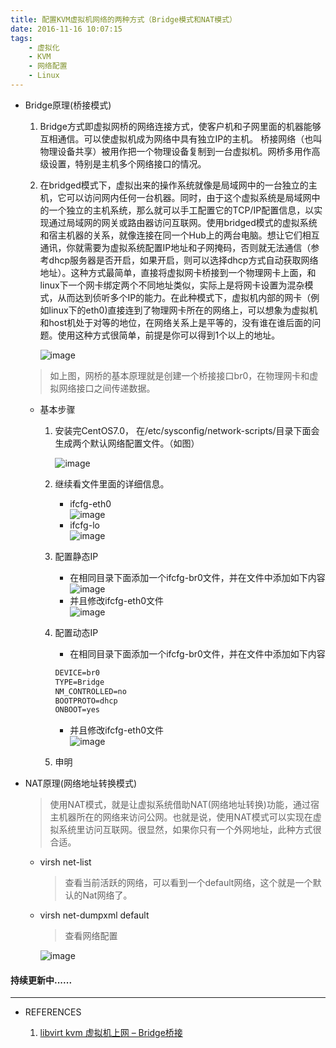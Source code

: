 ```yaml
---
title: 配置KVM虚拟机网络的两种方式（Bridge模式和NAT模式）
date: 2016-11-16 10:07:15
tags:
    - 虚拟化
    - KVM
    - 网络配置
    - Linux
---
```


* Bridge原理(桥接模式)
    1. Bridge方式即虚拟网桥的网络连接方式，使客户机和子网里面的机器能够互相通信。可以使虚拟机成为网络中具有独立IP的主机。
    桥接网络（也叫物理设备共享）被用作把一个物理设备复制到一台虚拟机。网桥多用作高级设置，特别是主机多个网络接口的情况。

    <!-- more -->
    2. 在bridged模式下，虚拟出来的操作系统就像是局域网中的一台独立的主机，它可以访问网内任何一台机器。同时，由于这个虚拟系统是局域网中的一个独立的主机系统，那么就可以手工配置它的TCP/IP配置信息，以实现通过局域网的网关或路由器访问互联网。使用bridged模式的虚拟系统和宿主机器的关系，就像连接在同一个Hub上的两台电脑。想让它们相互通讯，你就需要为虚拟系统配置IP地址和子网掩码，否则就无法通信（参考dhcp服务器是否开启，如果开启，则可以选择dhcp方式自动获取网络地址）。这种方式最简单，直接将虚拟网卡桥接到一个物理网卡上面，和linux下一个网卡绑定两个不同地址类似，实际上是将网卡设置为混杂模式，从而达到侦听多个IP的能力。在此种模式下，虚拟机内部的网卡（例如linux下的eth0)直接连到了物理网卡所在的网络上，可以想象为虚拟机和host机处于对等的地位，在网络关系上是平等的，没有谁在谁后面的问题。使用这种方式很简单，前提是你可以得到1个以上的地址。

        ![image](http://learningnotes-1251679769.costj.myqcloud.com/linux/libvirt-kvm-bridge-network.png "图片1")

    > 如上图，网桥的基本原理就是创建一个桥接接口br0，在物理网卡和虚拟网络接口之间传递数据。

    * 基本步骤<br>
        1. 安装完CentOS7.0， 在/etc/sysconfig/network-scripts/目录下面会生成两个默认网络配置文件。（如图）

            ![image](http://learningnotes-1251679769.costj.myqcloud.com/linux/2.png "图片1")
        2. 继续看文件里面的详细信息。
            * ifcfg-eth0</br>
            ![image](http://learningnotes-1251679769.costj.myqcloud.com/linux/1.png "图片1")
            * ifcfg-lo</br>
            ![image](http://learningnotes-1251679769.costj.myqcloud.com/linux/3.png "图片1")
        3. 配置静态IP
            * 在相同目录下面添加一个ifcfg-br0文件，并在文件中添加如下内容</br>
            ![image](http://learningnotes-1251679769.costj.myqcloud.com/linux/4.png "图片1")
            * 并且修改ifcfg-eth0文件</br>
            ![image](http://learningnotes-1251679769.costj.myqcloud.com/linux/5.png "图片1")
        4. 配置动态IP
            * 在相同目录下面添加一个ifcfg-br0文件，并在文件中添加如下内容
            ```xml
            DEVICE=br0
            TYPE=Bridge
            NM_CONTROLLED=no
            BOOTPROTO=dhcp
            ONBOOT=yes
            ```
            * 并且修改ifcfg-eth0文件</br>
            ![image](http://learningnotes-1251679769.costj.myqcloud.com/linux/5.png "图片1")
        5. 申明
* NAT原理(网络地址转换模式)

    > 使用NAT模式，就是让虚拟系统借助NAT(网络地址转换)功能，通过宿主机器所在的网络来访问公网。也就是说，使用NAT模式可以实现在虚拟系统里访问互联网。很显然，如果你只有一个外网地址，此种方式很合适。

    * virsh net-list
        >查看当前活跃的网络，可以看到一个default网络，这个就是一个默认的Nat网络了。

    * virsh net-dumpxml default
        >查看网络配置

        ![image](http://learningnotes-1251679769.costj.myqcloud.com/linux/default-nat.png "图片1")


#### 持续更新中......
-----

* REFERENCES

    1. <a href="https://www.chenyudong.com/archives/libvirt-kvm-bridge-network.html" target="\_blank">libvirt kvm 虚拟机上网 – Bridge桥接</a>
